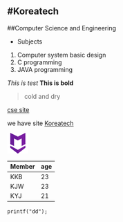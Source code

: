 #Koreatech
-------------
##Computer Science and Engineering

* Subjects
1. Computer system basic design
2. C programming
3. JAVA programming

*This is test*
**This is bold**

>cold and dry

[cse site](http://cse.koreatech.ac.kr)

we have site [Koreatech][1]

![alt text](https://github.com/adam-p/markdown-here/raw/master/src/common/images/icon48.png "LOgo Title Text 1")

|Member|age|
|------|---|
|KKB|23|
|KJW|23|
|KYJ|21|

```{.c}
printf("dd");
```

[1]: http://www.koreatech.ac.kr/ "Koreatech"
